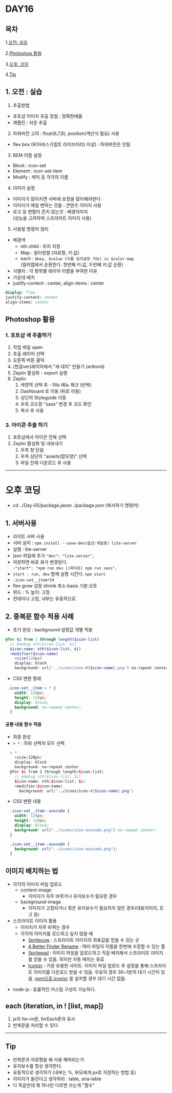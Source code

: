 # DAY16    

## 목차

1.[오전: 실습](#오전:실습)  

2.[Photoshop 활용](#photoshop활용)  

3.[오후: 코딩](#오후:코딩)  

4.[Tip](#tip)  

## 1. 오전 : 실습

1. 추출방법  
* 포토샵 이미지 추출 장점 : 정확한배율  
* 제플린 : 쉬운 추출    

2. 하위버전 고려 : float(6,7,8), position(계산식 필요) 사용  
* flex box (9(자바스크립트 라이브러리) 이상) : 하위버전은 안됨  

3. BEM 이름 설정  
* Block : icon-set  
* Element : icon-set-item  
* Modify : 케익 등 각각의 이름  

4. 이미지 설정    
* 이미지가 많아지면 서버에 요청을 많이해야한다.  
* 이미지가 매일 변하는 것들 : 콘텐츠 이미지 사용  
* 로고 등 변함이 흔치 않는것 : 배경이미지  
  (성능을 고려하여 스프라이트 이미지 사용)

5. 사용될 명령어 정리  
* 배경색
  * nth child : 위치 지정
  * Map : 컬러정렬 (자료형, 키:값)
  * each : ```$key, $value (이름 임의설정 가능) in $color-map```  
    (컬러맵에서 순환한다. 첫번째 키:값, 두번째 키:값 순환)  
* 식별자 : 각 항목별 레이어 이름을 부여한 이유  
* 가운데 배치  
* justify-content : center, align-items : center  
```scss
display: flex
justify-content: center
align-items: center
```

## Photoshop 활용  

### 1. 포토샵 색 추출하기  
1. 작업 파일 open  
2. 추출 레이어 선택  
3. 오른쪽 버튼 클릭  
4. (한글ver)레이어에서 "새 대지" 만들기 (artbord)  
5. Zeplin 활성화 - export 실행  
6. Zeplin    
    1. 색영역 선택 후 - fills 메뉴 체크 (반복)  
    2. Dashboard 로 이동 (뒤로 이동)  
    3. 상단의 Styleguide 이동  
    4. 우측 코드창 "sass" 변경 후 코드 확인  
    5. 복사 후 사용  

### 3. 아이콘 추출 하기  
1. 포토샵에서 아이콘 전체 선택  
2. Zeplin 활성화 및 내보내기  
    1. 우측 창 닫음  
    2. 우측 상단의 "assets(칼모양)" 선택  
    3. 파일 전체 다운로드 후 사용  
---

# 오후 코딩  
* cd ../Day-05/package.jason ./package.json (복사하기 명령어)  

## 1. 서버사용  
- 라이트 서버 사용  
- 서버 설치 : `npm install --save-dev(옵션:개발용) lite-server`  
- 실행 : lite-server  
- json 파일에 추가 ```"dev": "lite-server",   ```
- 저장하면 바로 뷰가 변경된다.  
  -```"start": "npm run dev |(파이프) npm run sass",  ```
- `start : run, dev` 함께 실행 시킨다. `npm start`  
- `.icon-set__item*24`  
- flex grow 성장 shrink 축소 basis 기본:오토  
- 위드 : % 높이: 고정  
- 컨테이너 고정, 내부는 유동적으로  


## 2. 중복문 함수 적용 사례    
* 초기 완성 : background 설정값 개별 적용  
```scss
@for $i from 1 through length($icon-list)
  // @debug nth($icon-list, $i)
  $icon-name: nth($icon-list, $i)
  +modifier($icon-name)
    +size(120px)
    display: block
    background: url('../icons/icon-#{$icon-name}.png') no-repeat center
```
* CSS 변환 형태  
```scss
 .icon-set__item > * {
    width: 120px;
    height: 120px;
    display: block;
    background: no-repeat center;
  }
```
#### 공통 내용 함수 적용  
* 최종 완성    
* ```> *``` : 하위 선택자 모두 선택  
```scss
  > *
    +size(120px)
    display: block
    background: no-repeat center
  @for $i from 1 through length($icon-list)
    // @debug nth($icon-list, $i)
    $icon-name: nth($icon-list, $i)
    +modifier($icon-name)
      background: url('../icons/icon-#{$icon-name}.png')
```
* CSS 변환 내용  
```  scss
  .icon-set__item--avocado {
    width: 120px;
    height: 120px;
    display: block;
    background: url("../icons/icon-avocado.png") no-repeat center;
  }

  .icon-set__item--avocado {
    background: url("../icons/icon-avocado.png");
  } 
```

## 이미지 배치하는 법  

- 각각의 이미지 파일 업로드  
  - content-image  
    - 이미지가 자주 바뀌거나 유지보수가 필요한 경우 
  - background-image
    - 이미지가 고정되거나 잦은 유지보수가 필요하지 않은 경우(대표이미지, 로고 등)   
- 스프라이트 이미지 활용  
  - 이미지가 자주 바뀌는 경우  
  - 각각의 이미지를 로드하고 싶지 않을 때  
    - [Spritecow](http://www.spritecow.com/) : 스프라이트 이미지의 좌표값을 얻을 수 있는 곳  
    - [A Better Finder Rename](http://www.publicspace.net/ABetterFinderRename/) : 여러 파일의 이름을 한번에 수정할 수 있는 툴  
    - [Spritepad](https://wearekiss.com/spritepad) : 이미지 파일을 업로드하고 직접 배치해서 스프라이트 이미지를 얻을 수 있음. 하지만 자동 배치는 유료  
    - [Iconizr](http://iconizr.com/) : 가장 유용한 사이트. 이미지 파일 업로드 후 설정을 통해 스프라이트 이미지를 다운로드 받을 수 있음. 무료의 경우 30~1분의 대기 시간이 있음. [npm으로 iconizr](https://www.npmjs.com/package/iconizr) 을 설치할 경우 대기 시간 없음.   

* node-js : 효율적인 커스텀 구성이 가능하다.    


## each (iteration, in ! [list, map])  
1. js의 for~in문, forEach문과 유사    
2. 반복문을 처리할 수 있다.      

---

## Tip  

- 반복문과 자료형을 왜 사용 해야되는가  
- 유지보수를 항상 생각한다.  
- 유동적으로 생각하기 (내부는 %, 부모에게 px로 지정하는 방법 등)  
- 이미지가 들린다고 생각하라 : lable, aria-lable  
- 다 똑같은데 뭐 하나만 다르면 쓰는게 "함수"  